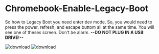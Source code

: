 # Chromebook-Enable-Legacy-Boot
So how to Legacy Boot you need enter dev mode. So, you would need to press the power, refresh, and escape buttom all at the same time. You will see one of theses screen. Don't be alarm. __--DO NOT PLUG IN A USB DRIVE!--__

![download](https://github.com/user-attachments/assets/fd118d69-ac8f-43cc-9def-bee67558ffa0)
![download](https://github.com/user-attachments/assets/5df5410e-4593-40f7-a837-ebfcea9b6d31)
